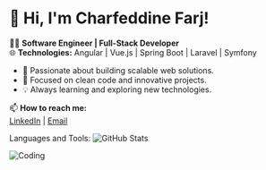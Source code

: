 # 👋 Hi, I'm Charfeddine Farj!  
👨‍💻 **Software Engineer | Full-Stack Developer**  
🌐 **Technologies:** Angular | Vue.js | Spring Boot | Laravel | Symfony  

- 🚀 Passionate about building scalable web solutions.  
- 🎯 Focused on clean code and innovative projects.  
- 💡 Always learning and exploring new technologies.  

📫 **How to reach me:**  
[LinkedIn](in/charfeddine-fredj-b30635141) | [Email](mailto:fradjcharf@gmail.com)

Languages and Tools: 
![GitHub Stats](https://github-readme-stats.vercel.app/api?username=CharfeddineFredj&show_icons=true)

![Coding](https://media.giphy.com/media/13HgwGsXF0aiGY/giphy.gif)
